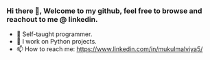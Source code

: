 ### Hi there 👋, Welcome to my github, feel free to browse and reachout to me @ linkedin.

- 🎯 Self-taught programmer.
- 🏢 I work on Python projects.
- 📫 How to reach me: https://www.linkedin.com/in/mukulmalviya5/

<!--
**mukulmalviya/mukulmalviya** is a ✨ _special_ ✨ repository because its `README.md` (this file) appears on your GitHub profile.

Here are some ideas to get you started:

- 🔭 I’m currently working on ...
- 🌱 I’m currently learning MERN dev stack.
- 👯 I’m looking to collaborate on Web and Network Projects. 
- 🤔 I’m looking for help with Backend Development 😅
- 💬 Ask me about ...
- 📫 How to reach me: ...
- 😄 Pronouns: ...
- ⚡ Fun fact: I don't use Arch btw.
-->

